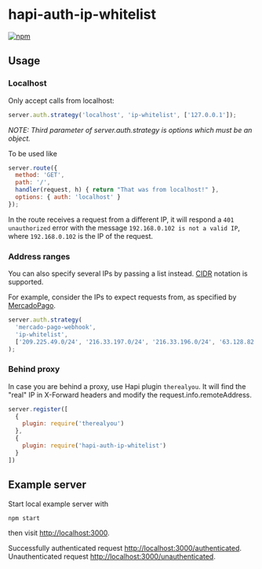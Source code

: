 # hapi-auth-ip-whitelist

[![npm](https://img.shields.io/npm/v/hapi-auth-ip-whitelist.svg)](https://www.npmjs.com/package/hapi-auth-ip-whitelist)

## Usage

### Localhost

Only accept calls from localhost:

```js
server.auth.strategy('localhost', 'ip-whitelist', ['127.0.0.1']);
```

*NOTE: Third parameter of server.auth.strategy is options which must be an object.* 

To be used like

```js
server.route({ 
  method: 'GET', 
  path: '/',
  handler(request, h) { return "That was from localhost!" }, 
  options: { auth: 'localhost' }
});
```

In the route receives a request from a different IP, it will respond a `401 unauthorized` error with the message `192.168.0.102 is not a valid IP`, where `192.168.0.102` is the IP of the request.

### Address ranges

You can also specify several IPs by passing a list instead. [CIDR](https://en.wikipedia.org/wiki/Classless_Inter-Domain_Routing) notation is supported. 

For example, consider the IPs to expect requests from, as specified by [MercadoPago](https://www.mercadopago.com.co/developers/en/api-docs/basics/design-considerations).

```js
server.auth.strategy(
  'mercado-pago-webhook',
  'ip-whitelist',
  ['209.225.49.0/24', '216.33.197.0/24', '216.33.196.0/24', '63.128.82.0/24', '63.128.83.0/24', '63.128.94.0/24']  
);
```


### Behind proxy

In case you are behind a proxy, use Hapi plugin `therealyou`.
It will find the "real" IP in X-Forward headers and modify the request.info.remoteAddress.

```js
server.register([
  {
    plugin: require('therealyou')
  },
  {
    plugin: require('hapi-auth-ip-whitelist')
  }
])
```

## Example server

Start local example server with

```bash
npm start
```

then visit [http://localhost:3000](http://localhost:3000).

Successfully authenticated request [http://localhost:3000/authenticated](http://localhost:3000/authenticated).
Unauthenticated request [http://localhost:3000/unauthenticated](http://localhost:3000/unauthenticated).
